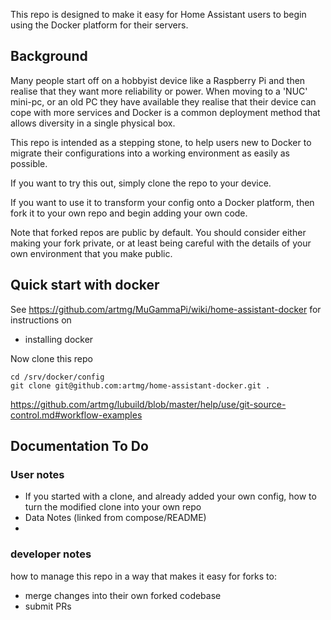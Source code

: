This repo is designed to make it easy for Home Assistant users 
to begin using the Docker platform for their servers. 

## Background

Many people start off on a hobbyist device like a Raspberry Pi 
and then realise that they want more reliability or power. 
When moving to a 'NUC' mini-pc, or an old PC they have available 
they realise that their device can cope with more services 
and Docker is a common deployment method that allows diversity 
in a single physical box. 

This repo is intended as a stepping stone, to help users 
new to Docker to migrate their configurations into a working 
environment as easily as possible. 

If you want to try this out, simply clone the repo to your device. 

If you want to use it to transform your config onto a Docker platform, then fork it to your own repo and begin adding your own code. 

Note that forked repos are public by default. You should consider either making your fork private, or at least being careful with the details of your own environment that you make public.

## Quick start with docker

See https://github.com/artmg/MuGammaPi/wiki/home-assistant-docker for instructions on

* installing docker

Now clone this repo

```
cd /srv/docker/config
git clone git@github.com:artmg/home-assistant-docker.git .
```

https://github.com/artmg/lubuild/blob/master/help/use/git-source-control.md#workflow-examples


## Documentation To Do

### User notes

* If you started with a clone, and already added your own config, how to turn the modified clone into your own repo
* Data Notes (linked from compose/README)
* 

### developer notes

how to manage this repo in a way that makes it easy for forks to:
* merge changes into their own forked codebase
* submit PRs


